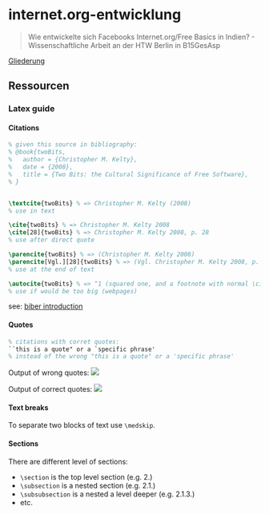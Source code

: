 # internet.org-entwicklung

> Wie entwickelte sich Facebooks Internet.org/Free Basics in Indien? - Wissenschaftliche Arbeit an der HTW Berlin in B15GesAsp

[Gliederung](https://github.com/jneidel/internet.org-entwicklung/blob/gliederung/gliederung.md#readme)

## Ressourcen

### Latex guide

#### Citations

```tex
% given this source in bibliography:
% @book{twoBits,
%   author = {Christopher M. Kelty},
%   date = {2008},
%   title = {Two Bits: the Cultural Significance of Free Software},
% }


\textcite{twoBits} % => Christopher M. Kelty (2008)
% use in text

\cite{twoBits} % => Christopher M. Kelty 2008
\cite[28]{twoBits} % => Christopher M. Kelty 2008, p. 28
% use after direct quote

\parencite{twoBits} % => (Christopher M. Kelty 2008)
\parencite[Vgl.][28]{twoBits} % => (Vgl. Christopher M. Kelty 2008, p. 28)
% use at the end of text

\autocite{twoBits} % => ^1 (squared one, and a footnote with normal \cite)
% use if would be too big (webpages)
```

see: [biber introduction](https://en.wikibooks.org/wiki/LaTeX/Bibliographies_with_biblatex_and_biber)

#### Quotes

```tex
% citations with corret quotes:
``this is a quote" or a `specific phrase'
% instead of the wrong "this is a quote" or a 'specific phrase'
```

Output of wrong quotes: ![](https://i.imgur.com/NZOdoiG.png)

Output of correct quotes: ![](https://i.imgur.com/rkB7vLH.png)

#### Text breaks

To separate two blocks of text use `\medskip`.

#### Sections

There are different level of sections:
- `\section` is the top level section (e.g. 2.)
- `\subsection` is a nested section (e.g. 2.1.)
- `\subsubsection` is a nested a level deeper (e.g. 2.1.3.)
- etc.
